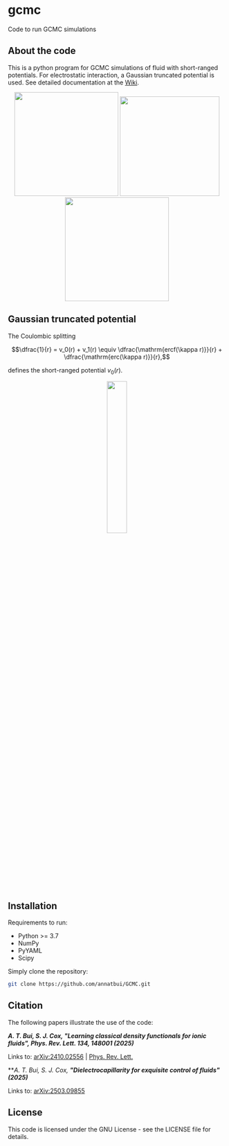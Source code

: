 # gcmc

Code to run GCMC simulations

## About the code

This is a python program for GCMC simulations of fluid with short-ranged potentials. For electrostatic interaction, a Gaussian truncated potential is used. See detailed documentation at the [Wiki](https://github.com/annatbui/gcmc/wiki/Home).

<p align="center">
<img src="https://github.com/user-attachments/assets/7bcb5613-292e-42a3-8be3-eaf49ac52ae3" width="240">
<img src="https://github.com/user-attachments/assets/7c1e55d7-9dc2-4df4-9166-d56b63b3d9cb" width="230">
<img src="https://github.com/user-attachments/assets/c57f70b5-80d0-49dd-b287-81334062b4aa" width="240">
</p>


## Gaussian truncated potential

The Coulombic splitting

```math
\dfrac{1}{r} = v_0(r) + v_1(r) \equiv \dfrac{\mathrm{ercf(\kappa r)}}{r} + \dfrac{\mathrm{erc(\kappa r)}}{r},
```
defines the short-ranged potential $v_0(r)$.

<div align="center">
  <img src="https://github.com/user-attachments/assets/5c85b7f2-4042-4bcd-b0d6-5e0452f68a2b" width="30%">
</div>



## Installation

Requirements to run:
- Python >= 3.7
- NumPy
- PyYAML
- Scipy



Simply clone the repository:
   ```sh
   git clone https://github.com/annatbui/GCMC.git
   ```

## Citation

The following papers illustrate the use of the code:

***A. T. Bui, S. J. Cox, **"Learning classical density functionals for ionic fluids"**, Phys. Rev. Lett. **134**, 148001 (2025)***

Links to: [arXiv:2410.02556](
https://doi.org/10.48550/arXiv.2410.02556) | [Phys. Rev. Lett.](https://doi.org/10.1103/PhysRevLett.134.148001)

***A. T. Bui, S. J. Cox, **"Dielectrocapillarity for exquisite control of fluids"(2025)***

Links to: [arXiv:2503.09855](
https://doi.org/10.48550/arXiv.2503.09855)

## License

This code is licensed under the GNU License - see the LICENSE file for details.

